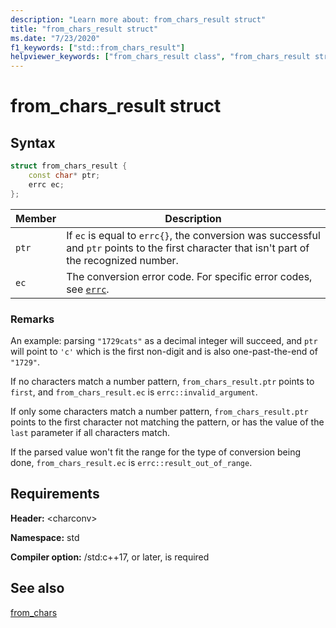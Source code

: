 ```yaml
---
description: "Learn more about: from_chars_result struct"
title: "from_chars_result struct"
ms.date: "7/23/2020"
f1_keywords: ["std::from_chars_result"]
helpviewer_keywords: ["from_chars_result class", "from_chars_result structure"]
---
```

# from_chars_result struct

## Syntax

```cpp
struct from_chars_result {
    const char* ptr;
    errc ec;
};
```

|Member|Description|
|--|--|
|`ptr`| If `ec` is equal to `errc{}`, the conversion was successful and `ptr` points to the first character that isn't part of the recognized number. |
|`ec` | The conversion error code. For specific error codes, see [`errc`](system-error-enums.md#errc).|

### Remarks

An example: parsing `"1729cats"` as a decimal integer will succeed, and `ptr` will point to `'c'` which is the first non-digit and is also one-past-the-end of `"1729"`.

If no characters match a number pattern, `from_chars_result.ptr` points to `first`, and `from_chars_result.ec` is `errc::invalid_argument`.

If only some characters match a number pattern, `from_chars_result.ptr` points to the first character not matching the pattern, or has the value of the `last` parameter if all characters match.

If the parsed value won't fit the range for the type of conversion being done, `from_chars_result.ec` is `errc::result_out_of_range`.

## Requirements

**Header:** \<charconv>

**Namespace:** std

**Compiler option:** /std:c++17, or later, is required

## See also

[from_chars](charconv-functions.md#from_chars)
